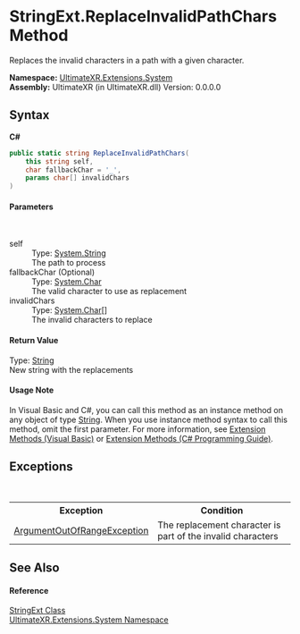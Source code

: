 # StringExt.ReplaceInvalidPathChars Method 
 

Replaces the invalid characters in a path with a given character.

**Namespace:**&nbsp;<a href="N_UltimateXR_Extensions_System">UltimateXR.Extensions.System</a><br />**Assembly:**&nbsp;UltimateXR (in UltimateXR.dll) Version: 0.0.0.0

## Syntax

**C#**<br />
``` C#
public static string ReplaceInvalidPathChars(
	this string self,
	char fallbackChar = '_',
	params char[] invalidChars
)
```


#### Parameters
&nbsp;<dl><dt>self</dt><dd>Type: <a href="https://docs.microsoft.com/dotnet/api/system.string" target="_blank" rel="noopener noreferrer">System.String</a><br />The path to process</dd><dt>fallbackChar (Optional)</dt><dd>Type: <a href="https://docs.microsoft.com/dotnet/api/system.char" target="_blank" rel="noopener noreferrer">System.Char</a><br />The valid character to use as replacement</dd><dt>invalidChars</dt><dd>Type: <a href="https://docs.microsoft.com/dotnet/api/system.char" target="_blank" rel="noopener noreferrer">System.Char</a>[]<br />The invalid characters to replace</dd></dl>

#### Return Value
Type: <a href="https://docs.microsoft.com/dotnet/api/system.string" target="_blank" rel="noopener noreferrer">String</a><br />New string with the replacements

#### Usage Note
In Visual Basic and C#, you can call this method as an instance method on any object of type <a href="https://docs.microsoft.com/dotnet/api/system.string" target="_blank" rel="noopener noreferrer">String</a>. When you use instance method syntax to call this method, omit the first parameter. For more information, see <a href="https://docs.microsoft.com/dotnet/visual-basic/programming-guide/language-features/procedures/extension-methods" target="_blank" rel="noopener noreferrer">Extension Methods (Visual Basic)</a> or <a href="https://docs.microsoft.com/dotnet/csharp/programming-guide/classes-and-structs/extension-methods" target="_blank" rel="noopener noreferrer">Extension Methods (C# Programming Guide)</a>.

## Exceptions
&nbsp;<table><tr><th>Exception</th><th>Condition</th></tr><tr><td><a href="https://docs.microsoft.com/dotnet/api/system.argumentoutofrangeexception" target="_blank" rel="noopener noreferrer">ArgumentOutOfRangeException</a></td><td>The replacement character is part of the invalid characters</td></tr></table>

## See Also


#### Reference
<a href="T_UltimateXR_Extensions_System_StringExt">StringExt Class</a><br /><a href="N_UltimateXR_Extensions_System">UltimateXR.Extensions.System Namespace</a><br />